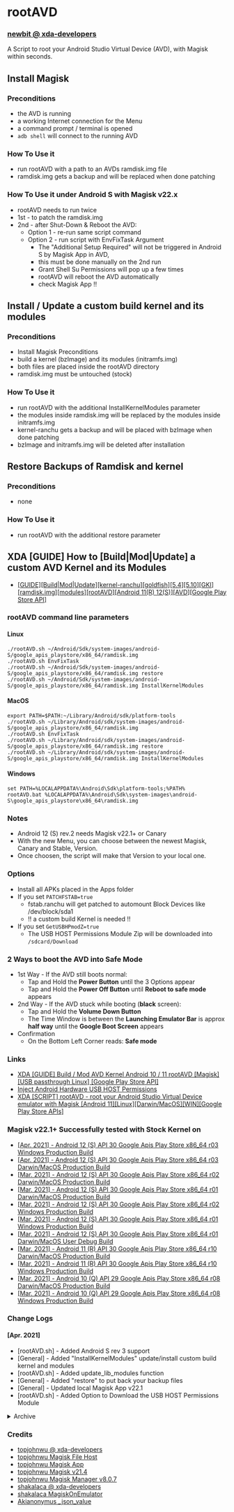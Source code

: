 # rootAVD
### [newbit @ xda-developers](https://forum.xda-developers.com/m/newbit.1350876)
A Script to root your Android Studio Virtual Device (AVD), with Magisk within seconds.

## Install Magisk
### Preconditions
* the AVD is running
* a working Internet connection for the Menu
* a command prompt / terminal is opened
* `adb shell` will connect to the running AVD

### How To Use it
* run rootAVD with a path to an AVDs ramdisk.img file
* ramdisk.img gets a backup and will be replaced when done patching

### How To Use it under Android S with Magisk v22.x
* rootAVD needs to run twice
* 1st - to patch the ramdisk.img
* 2nd - after Shut-Down & Reboot the AVD:
	* Option 1 - re-run same script command
	* Option 2 - run script with EnvFixTask Argument
		* The "Additional Setup Required" will not be triggered in Android S by Magisk App in AVD,
		* this must be done manually on the 2nd run
		* Grant Shell Su Permissions will pop up a few times
		* rootAVD will reboot the AVD automatically
		* check Magisk App !!

## Install / Update a custom build kernel and its modules
### Preconditions
* Install Magisk Preconditions
* build a kernel (bzImage) and its modules (initramfs.img)
* both files are placed inside the rootAVD directory
* ramdisk.img must be untouched (stock)

### How To Use it 
* run rootAVD with the additional InstallKernelModules parameter
* the modules inside ramdisk.img will be replaced by the modules inside initramfs.img
* kernel-ranchu gets a backup and will be placed with bzImage when done patching
* bzImage and initramfs.img will be deleted after installation

## Restore Backups of Ramdisk and kernel
### Preconditions
* none

### How To Use it
* run rootAVD with the additional restore parameter

## XDA [GUIDE] How to [Build|Mod|Update] a custom AVD Kernel and its Modules
* [[GUIDE][Build|Mod|Update][kernel-ranchu][goldfish][5.4][5.10][GKI][ramdisk.img][modules][rootAVD][Android 11(R) 12(S)][AVD][Google Play Store API]](https://forum.xda-developers.com/t/guide-build-mod-update-kernel-ranchu-goldfish-5-4-5-10-gki-ramdisk-img-modules-rootavd-android-11-r-12-s-avd-google-play-store-api.4220697)

### rootAVD command line parameters
#### Linux
```
./rootAVD.sh ~/Android/Sdk/system-images/android-S/google_apis_playstore/x86_64/ramdisk.img
./rootAVD.sh EnvFixTask
./rootAVD.sh ~/Android/Sdk/system-images/android-S/google_apis_playstore/x86_64/ramdisk.img restore
./rootAVD.sh ~/Android/Sdk/system-images/android-S/google_apis_playstore/x86_64/ramdisk.img InstallKernelModules
```

#### MacOS
```
export PATH=$PATH:~/Library/Android/sdk/platform-tools
./rootAVD.sh ~/Library/Android/sdk/system-images/android-S/google_apis_playstore/x86_64/ramdisk.img
./rootAVD.sh EnvFixTask
./rootAVD.sh ~/Library/Android/sdk/system-images/android-S/google_apis_playstore/x86_64/ramdisk.img restore
./rootAVD.sh ~/Library/Android/sdk/system-images/android-S/google_apis_playstore/x86_64/ramdisk.img InstallKernelModules
```

#### Windows
```
set PATH=%LOCALAPPDATA%\Android\Sdk\platform-tools;%PATH%
rootAVD.bat %LOCALAPPDATA%\Android\Sdk\system-images\android-S\google_apis_playstore\x86_64\ramdisk.img
```

### Notes
* Android 12 (S) rev.2 needs Magisk v22.1+ or Canary
* With the new Menu, you can choose between the newest Magisk, Canary and Stable, Version.
* Once choosen, the script will make that Version to your local one.

### Options
* Install all APKs placed in the Apps folder
* If you set `PATCHFSTAB=true`
	* fstab.ranchu will get patched to automount Block Devices like /dev/block/sda1
	* !! a custom build Kernel is needed !!
* If you set `GetUSBHPmodZ=true`
	* The USB HOST Permissions Module Zip will be downloaded into `/sdcard/Download`

### 2 Ways to boot the AVD into Safe Mode
* 1st Way - If the AVD still boots normal:
	* Tap and Hold the **Power Button** until the 3 Options appear
	* Tap and Hold the **Power Off Button** until **Reboot to safe mode** appears
* 2nd Way - If the AVD stuck while booting (**black** screen):
	* Tap and Hold the **Volume Down Button**
	* The Time Window is between the **Launching Emulator Bar** is approx **half way** until the **Google Boot Screen** appears
* Confirmation
	* On the Bottom Left Corner reads: **Safe mode**

### Links
* [XDA [GUIDE] Build / Mod AVD Kernel Android 10 / 11 rootAVD [Magisk] [USB passthrough Linux] [Google Play Store API]](https://forum.xda-developers.com/t/guide-build-mod-avd-kernel-android10-x86_64-29-root-magisk-usb-passthrough-linux.4212719)
* [Inject Android Hardware USB HOST Permissions](https://github.com/newbit1/usbhostpermissons)
* [XDA [SCRIPT] rootAVD - root your Android Studio Virtual Device emulator with Magisk [Android 11][Linux][Darwin/MacOS][WIN][Google Play Store APIs]](https://forum.xda-developers.com/t/script-rootavd-root-your-android-studio-virtual-device-emulator-with-magisk-android-11-linux-darwin-macos-win-google-play-store-apis.4218123)

### Magisk v22.1+ Successfully tested with Stock Kernel on
* [[Apr. 2021] - Android 12 (S) API 30 Google Apis Play Store x86_64 r03 Windows Production Build](https://dl.google.com/android/repository/sys-img/google_apis_playstore/x86_64-S_r03-windows.zip)
* [[Apr. 2021] - Android 12 (S) API 30 Google Apis Play Store x86_64 r03 Darwin/MacOS Production Build](https://dl.google.com/android/repository/sys-img/google_apis_playstore/x86_64-S_r03-darwin.zip)
* [[Mar. 2021] - Android 12 (S) API 30 Google Apis Play Store x86_64 r02 Darwin/MacOS Production Build](https://dl.google.com/android/repository/sys-img/google_apis_playstore/x86_64-S_r02-darwin.zip)
* [[Mar. 2021] - Android 12 (S) API 30 Google Apis Play Store x86_64 r01 Darwin/MacOS Production Build](https://dl.google.com/android/repository/sys-img/google_apis_playstore/x86_64-S_r01-darwin.zip)
* [[Mar. 2021] - Android 12 (S) API 30 Google Apis Play Store x86_64 r02 Windows Production Build](https://dl.google.com/android/repository/sys-img/google_apis_playstore/x86_64-S_r02-windows.zip)
* [[Mar. 2021] - Android 12 (S) API 30 Google Apis Play Store x86_64 r01 Windows Production Build](https://dl.google.com/android/repository/sys-img/google_apis_playstore/x86_64-S_r01-windows.zip)
* [[Mar. 2021] - Android 12 (S) API 30 Google Apis Play Store x86_64 r01 Darwin/MacOS User Debug Build](https://dl.google.com/android/repository/sys-img/google_apis/x86_64-S_r01.zip)
* [[Mar. 2021] - Android 11 (R) API 30 Google Apis Play Store x86_64 r10 Darwin/MacOS Production Build](https://dl.google.com/android/repository/sys-img/google_apis_playstore/x86_64-30_r10-darwin.zip)
* [[Mar. 2021] - Android 11 (R) API 30 Google Apis Play Store x86_64 r10 Windows Production Build](https://dl.google.com/android/repository/sys-img/google_apis_playstore/x86_64-30_r10-windows.zip)
* [[Mar. 2021] - Android 10 (Q) API 29 Google Apis Play Store x86_64 r08 Darwin/MacOS Production Build](https://dl.google.com/android/repository/sys-img/google_apis_playstore/x86_64-29_r08-darwin.zip)
* [[Mar. 2021] - Android 10 (Q) API 29 Google Apis Play Store x86_64 r08 Windows Production Build](https://dl.google.com/android/repository/sys-img/google_apis_playstore/x86_64-29_r08-windows.zip)

### Change Logs
#### [Apr. 2021]
* [rootAVD.sh] - Added Android S rev 3 support
* [General] - Added "InstallKernelModules" update/install custom build kernel and modules
* [rootAVD.sh] - Added update_lib_modules function
* [General] - Added "restore" to put back your backup files
* [General] - Updated local Magisk App v22.1
* [rootAVD.sh] - Added Option to Download the USB HOST Permissions Module

<details>
<summary>Archive</summary>
	
### Change Logs
#### [Mar. 2021]
* [General] - Add a Download Manager Function for bad TLS record using wget
* [rootAVD.bat] - Adjustments to run with the updated rootAVD.sh
* [General] - Add a Menu to choose the Magisk Version to install
* [rootAVD.sh] - Added EnvFixTask Argument to fix Requires Additional Setup in Android S
* [General] - Changed to BusyBox (D)ASH Standalone
* [General] - Re-Structured Script
* [rootAVD.sh] - Added "Additional Setup Required" manually for Android S
* [rootAVD.sh] - Updated shakalaca's Ramdisk Repack Routine
* [rootAVD.sh] - Added Compression Detection for LZ4 and GZ
* [General] - Fixed some bugs and typos
* [General] - Updated to Magisk App v22.0
### Magisk v21.4 Successfully tested with Stock Kernel on
* [[Jan. 2021] - Android 11 (R) API 30 Google Apis Play Store x86_64 r10 Darwin/MacOS Production Build](https://dl.google.com/android/repository/sys-img/google_apis_playstore/x86_64-30_r10-darwin.zip)
* [[Jan. 2021] - Android 11 (R) API 30 Google Apis Play Store x86_64 r10 Windows Production Build](https://dl.google.com/android/repository/sys-img/google_apis_playstore/x86_64-30_r10-windows.zip)
* [[Jan. 2021] - Android 11 (R) API 30 Google Apis Play Store x86_64 r10 Linux Production Build](https://dl.google.com/android/repository/sys-img/google_apis_playstore/x86_64-30_r10-linux.zip)
* [[Jan. 2021] - Android 11 (R) API 30 Google Apis Play Store x86 r09 Linux Production Build](https://dl.google.com/android/repository/sys-img/google_apis_playstore/x86-30_r09-linux.zip)
* [[Dec. 2019] - Android 10 (Q) API 29 Google Apis Play Store x86_64 r09 Linux Production Build](https://dl.google.com/android/repository/sys-img/google_apis_playstore/x86_64-29_r08-linux.zip)
* [[Dec. 2019] - Android 10 (Q) API 29 Google Apis x86_64 r11 User Debug Build](https://dl.google.com/android/repository/sys-img/google_apis/x86_64-29_r11.zip)
* [[Jan. 2021] - Android  7 (Nougat) API 24 Google Apis Play Store x86 r19 Production Build](https://dl.google.com/android/repository/sys-img/google_apis_playstore/x86-24_r19.zip)

</details>

### Credits
* [topjohnwu @ xda-developers](https://forum.xda-developers.com/m/topjohnwu.4470081)
* [topjohnwu Magisk File Host](https://github.com/topjohnwu/magisk-files)
* [topjohnwu Magisk App](https://github.com/topjohnwu/Magisk/releases)
* [topjohnwu Magisk v21.4](https://github.com/topjohnwu/Magisk/releases/tag/v21.4)
* [topjohnwu Magisk Manager v8.0.7](https://github.com/topjohnwu/Magisk/releases/tag/manager-v8.0.7)
* [shakalaca @ xda-developers](https://forum.xda-developers.com/m/shakalaca.1813976)
* [shakalaca MagiskOnEmulator](https://github.com/shakalaca/MagiskOnEmulator)
* [Akianonymus _json_value](https://gist.github.com/cjus/1047794#gistcomment-3313785)
